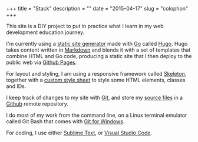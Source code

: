 +++
title = "Stack"
description = ""
date = "2015-04-17"
slug = "colophon"
+++

This site is a DIY project to put in practice what I learn in my web development education journey. 

I'm currently using a [static site generator](https://davidwalsh.name/introduction-static-site-generators) made with [Go](http://www.golang.org) called [Hugo](http://www.gohugo.io). Hugo takes content written in [Markdown](http://daringfireball.net/projects/markdown/) and blends it with a set of templates that combine HTML and Go code, producing a static site that I then deploy to the public web via [Github Pages](http://pages.github.com). 

For layout and styling, I am using a responsive framework called [Skeleton](http://www.getskeleton.com), together with a [custom style sheet](../../css/style.css) to style some HTML elements, classes and IDs.

I keep track of changes to my site with [Git](http://www.git-scm.com), and store my [source files](https://github.com/mariobox/mariosanchez.org) in a [Github](http://www.github.com) remote repository.

I do most of my work from the command line, on a Linux terminal emulator called Git Bash that comes with [Git for Windows](https://git-scm.com/).

For coding, I use either [Sublime Text](http://www.sublimetext.com), or [Visual Studio Code](https://code.visualstudio.com/). 



